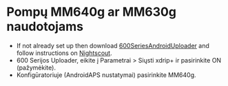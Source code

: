 # Pompų MM640g ar MM630g naudotojams

- If not already set up then download [600SeriesAndroidUploader](https://pazaan.github.io/600SeriesAndroidUploader/) and follow instructions on [Nightscout](http://www.nightscout.info/wiki/welcome/nightscout-and-medtronic-640g).
- 600 Serijos Uploader, eikite į Parametrai > Siųsti xdrip+ ir pasirinkite ON (pažymėkite).
- Konfigūratoriuje (AndroidAPS nustatymai) pasirinkite MM640g.
